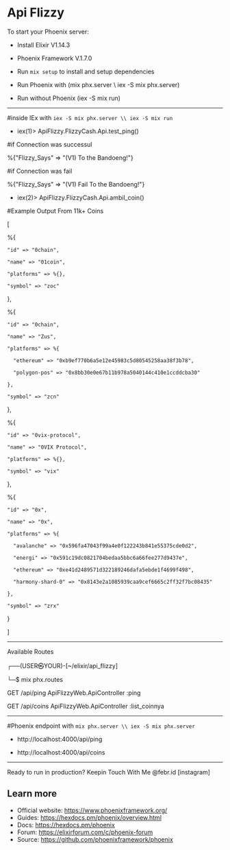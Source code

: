 # Api Flizzy

To start your Phoenix server:
  * Install Elixir V1.14.3
  * Phoenix Framework V.1.7.0
  
  * Run `mix setup` to install and setup dependencies
  * Run Phoenix with (mix phx.server \\ iex -S mix phx.server)
  * Run without Phoenix (iex -S mix run)
----------------------------------------------
#inside IEx with `iex -S mix phx.server \\ iex -S mix run`
 
 
- iex(1)> ApiFlizzy.FlizzyCash.Api.test_ping()


#if Connection was successul


%{"Flizzy_Says" => "(V1) To the Bandoeng!"}


#if Connection was fail


%{"Flizzy_Says" => "(V1) Fail To the Bandoeng!"}


- iex(2)> ApiFlizzy.FlizzyCash.Api.ambil_coin()

 #Example Output From 11k+ Coins
 
[

  %{
  
    "id" => "0chain",
    
    "name" => "01coin",
      
    "platforms" => %{}, 
    
    "symbol" => "zoc"
      
  },
  
  %{
  
    "id" => "0chain",
    
    "name" => "Zus",
    
    "platforms" => %{
    
      "ethereum" => "0xb9ef770b6a5e12e45983c5d80545258aa38f3b78",
      
      "polygon-pos" => "0x8bb30e0e67b11b978a5040144c410e1ccddcba30"
      
    },
    
    "symbol" => "zcn"
    
  },
  
  %{
  
    "id" => "0vix-protocol",
    
    "name" => "0VIX Protocol",
    
    "platforms" => %{},
    
    "symbol" => "vix"
    
  },
  
  %{
  
    "id" => "0x",
    
    "name" => "0x",
    
    "platforms" => %{
    
      "avalanche" => "0x596fa47043f99a4e0f122243b841e55375cde0d2",
      
      "energi" => "0x591c19dc0821704bedaa5bbc6a66fee277d9437e",
      
      "ethereum" => "0xe41d2489571d322189246dafa5ebde1f4699f498",
      
      "harmony-shard-0" => "0x8143e2a1085939caa9cef6665c2ff32f7bc08435"
      
    },
    
    "symbol" => "zrx"
    
  }
  
  
  ]
  
  
  

  
----------------------------------------------

Available Routes

┌──(USER㉿YOUR)-[~/elixir/api_flizzy]

└─$ mix phx.routes

  GET  /api/ping   ApiFlizzyWeb.ApiController :ping
  
  GET  /api/coins  ApiFlizzyWeb.ApiController :list_coinnya

  
----------------------------------------------

 #Phoenix endpoint with `mix phx.server \\ iex -S mix phx.server`
  
  - http://localhost:4000/api/ping
  
  - http://localhost:4000/api/coins
  
  
----------------------------------------------

Ready to run in production? Keepin Touch With Me @febr.id [instagram]

## Learn more

  * Official website: https://www.phoenixframework.org/
  * Guides: https://hexdocs.pm/phoenix/overview.html
  * Docs: https://hexdocs.pm/phoenix
  * Forum: https://elixirforum.com/c/phoenix-forum
  * Source: https://github.com/phoenixframework/phoenix
